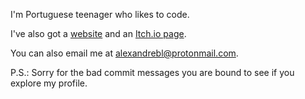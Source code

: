 I'm Portuguese teenager who likes to code.

I've also got a [website](https://alexandrebl.com) and an [Itch.io page](https://alexandrebl.itch.io/).

You can also email me at alexandrebl@protonmail.com.

P.S.: Sorry for the bad commit messages you are bound to see if you explore my profile.

